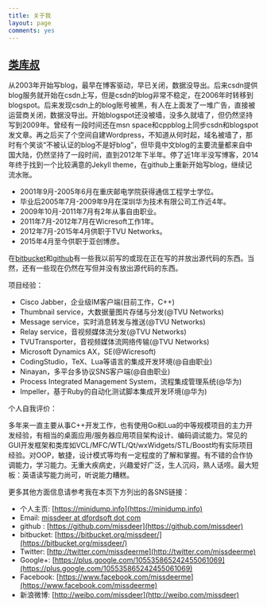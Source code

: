 ```yaml
---
title: 关于我
layout: page
comments: yes
---
```

  
## [类库叔](https://about.me/missdeer) 

从2003年开始写blog，最早在博客驱动，早已关闭，数据没导出。后来csdn提供blog服务就开始在csdn上写，但是csdn的blog非常不稳定，在2006年时转移到blogspot。后来发现csdn上的blog账号被黑，有人在上面发了一堆广告，直接被运营商关闭，数据没导出。开始blogspot还没被墙，没多久就墙了，但仍然坚持写到2009年。曾经有一段时间还在msn space和cppblog上同步csdn和blogspot发文章。再之后买了个空间自建Wordpress，不知道从何时起，域名被墙了，那时有个笑谈“不被认证的blog不是好blog”，但毕竟中文blog的主要流量都来自中国大陆，仍然坚持了一段时间，直到2012年下半年。停了近1年半没写博客，2014年终于找到一个比较满意的Jekyll theme，在github上重新开始写blog，继续记流水账。

- 2001年9月-2005年6月在重庆邮电学院获得通信工程学士学位。
- 毕业后2005年7月-2009年9月在深圳华为技术有限公司工作近4年。
- 2009年10月-2011年7月有2年从事自由职业。
- 2011年7月-2012年7月在Wicresoft工作1年。
- 2012年7月-2015年4月供职于TVU Networks。
- 2015年4月至今供职于亚创博彦。

在[bitbucket](https://bitbucket.org/missdeer)和[github](https://github.com/missdeer)有一些我以前写的或现在正在写的并放出源代码的东西。当然，还有一些现在仍然在写但并没有放出源代码的东西。

项目经验：

- Cisco Jabber，企业级IM客户端(目前工作，C++)
- Thumbnail service，大数据量图片存储与分发(@TVU Networks)
- Message service，实时消息转发与推送(@TVU Networks)
- Relay service，音视频媒体流分发(@TVU Networks)
- TVUTransporter，音视频媒体流网络传输(@TVU Networks)
- Microsoft Dynamics AX，SE(@Wicresoft)
- CodingStudio，TeX、Lua等语言的集成开发环境(@自由职业)
- Ninayan，多平台多协议SNS客户端(@自由职业)
- Process Integrated Management System，流程集成管理系统(@华为)
- Impeller，基于Ruby的自动化测试脚本集成开发环境(@华为)

个人自我评价：

多年来一直主要从事C++开发工作，也有使用Go和Lua的中等规模项目的主力开发经验，有相当的桌面应用/服务器应用项目架构设计、编码调试能力。常见的GUI开发框架和类库如VCL/MFC/WTL/Qt/wxWidgets/STL/Boost均有实际项目经验。对OOP，敏捷，设计模式等均有一定程度的了解和掌握。有不错的合作协调能力，学习能力。无重大疾病史，兴趣爱好广泛，生人沉闷，熟人话唠。最大短板：英语读写能力尚可，听说能力糟糕。

更多其他方面信息请参考我在本页下方列出的各SNS链接：

* 个人主页: [https://minidump.info](https://minidump.info)
* Email: [missdeer at dfordsoft dot com](mailto:missdeer@dfordsoft.com)      
* github : [https://github.com/missdeer](https://github.com/missdeer)   
* bitbucket: [https://bitbucket.org/missdeer/](https://bitbucket.org/missdeer/)
* Twitter: [http://twitter.com/missdeerme](http://twitter.com/missdeerme)      
* Google+: [https://plus.google.com/105535865242455061069](https://plus.google.com/105535865242455061069)
* Facebook: [https://www.facebook.com/missdeerme](https://www.facebook.com/missdeerme)
* 新浪微博: [http://weibo.com/missdeer](http://weibo.com/missdeer)      

